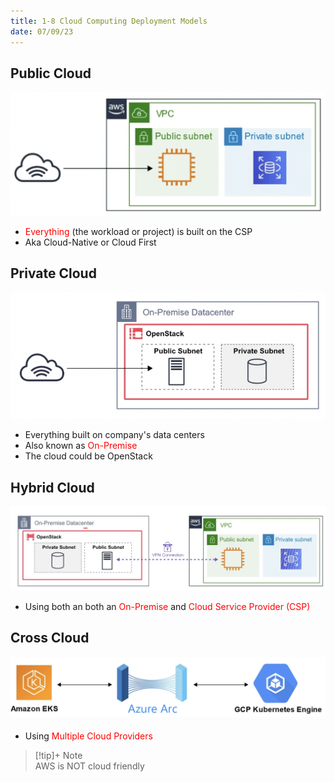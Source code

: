 ```yaml
---
title: 1-8 Cloud Computing Deployment Models
date: 07/09/23
---
```


## Public Cloud

![500](../../images/1%20Computing/1-8%20Cloud%20Computing%20Deployment%20Models/Public_Cloud.png)

* <span style="color:#ff0000">Everything</span> <span style="color:#ff0000"></span> (the workload or project) is built on the CSP
* Aka Cloud-Native or Cloud First

## Private Cloud

![500](../../images/1%20Computing/1-8%20Cloud%20Computing%20Deployment%20Models/Private_Cloud.png)

* Everything built on company's data centers
* Also known as <span style="color:#ff0000">On-Premise</span> 
* The cloud could be OpenStack

## Hybrid Cloud

![700](../../images/1%20Computing/1-8%20Cloud%20Computing%20Deployment%20Models/Hybrid_Cloud.png)

* Using both an both an <span style="color:#ff0000">On-Premise</span> and <span style="color:#ff0000">Cloud Service Provider (CSP)</span>

## Cross Cloud

![images/1 Computing/1-8 Cloud Computing Deployment Models/Cross_Cloud.png](../../images/1%20Computing/1-8%20Cloud%20Computing%20Deployment%20Models/Cross_Cloud.png)

* Using <span style="color:#ff0000">Multiple Cloud Providers</span> 

 > 
 > \[!tip\]+  Note  
 > AWS is NOT cloud friendly
